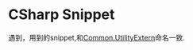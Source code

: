 # CSharp Snippet
遇到，用到的snippet,和[Common.UtilityExtern](https://github.com/Jimmey-Jiang/Common.Utility)命名一致.

